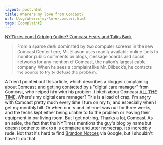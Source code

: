 ```yaml
---
layout: post.html
title: Where's my love from Comcast?
url: blog/wheres-my-love-comcast.html
tags: [complaint]
---
```

[NYTimes.com | Griping Online? Comcast Hears and Talks Back](http://www.nytimes.com/2008/07/25/technology/25comcast.html?_r=1&hp&oref=slogin)

> From a sparse desk dominated by two computer screens in the new Comcast Center here, Mr. Eliason uses readily available online tools to monitor public comments on blogs, message boards and social networks for any mention of Comcast, the nation’s largest cable company. When he sees a complaint like Mr. Dilbeck’s, he contacts the source to try to defuse the problem.

A friend pointed out this article, which describes a blogger complaining about Comcast, and getting contacted by a "digital care manager" from Comcast, who helped him with his problem. I bitch about Comcast [ALL THE TIME](http://www.google.com/search?q=site%3Awww.complainthub.com+comcast). Where's my digital care manager? This is a load of crap. I'm angry with Comcast pretty much every time I turn on my tv, and especially when I get my monthly bill. Or when our tv and internet was out for three weeks, and the techs kept either being unable to fix the problem or leaving their equipment in our living room. But I get nothing. Thanks a lot, Comcast. As an aside, the fact that the NYTimes mentions the guy's blog by name but doesn't bother to link to it is complete and utter horsecrap. It's incredibly rude. Not that it's hard to find [Brandon Notices](http://brandonnotices.blogspot.com/) via Google, but I shouldn't have to do that. 
